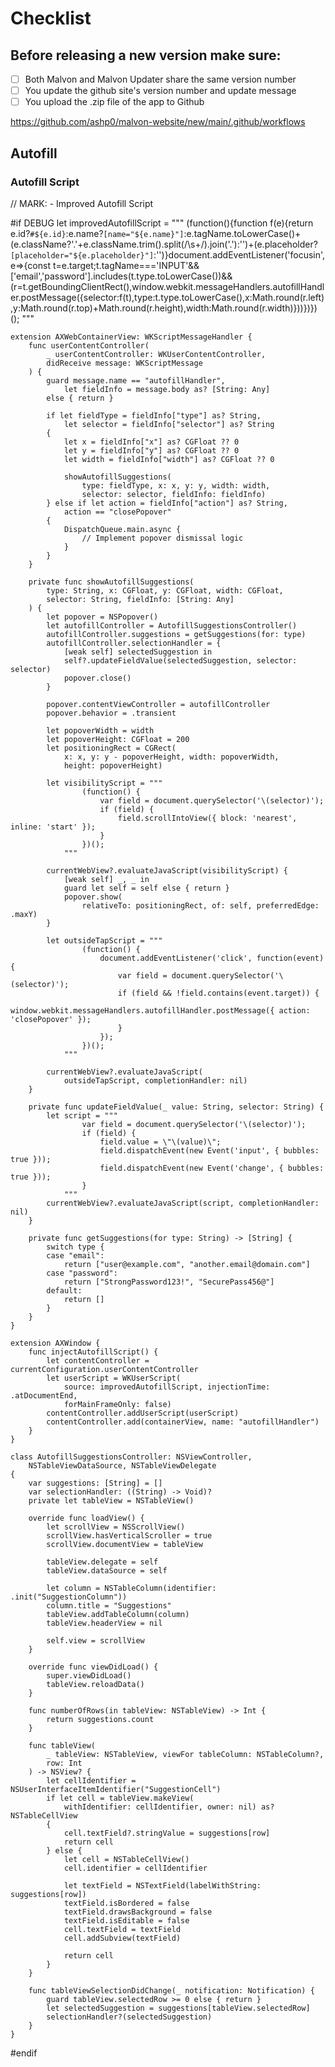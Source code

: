 # Checklist

## Before releasing a new version make sure:
- [ ] Both Malvon and Malvon Updater share the same version number
- [ ] You update the github site's version number and update message
- [ ] You upload the .zip file of the app to Github

https://github.com/ashp0/malvon-website/new/main/.github/workflows





## Autofill

### Autofill Script

// MARK: - Improved Autofill Script

#if DEBUG
    let improvedAutofillScript = """
        (function(){function f(e){return e.id?`#${e.id}`:e.name?`[name="${e.name}"]`:e.tagName.toLowerCase()+(e.className?'.'+e.className.trim().split(/\\s+/).join('.'):'')+(e.placeholder?`[placeholder="${e.placeholder}"]`:'')}document.addEventListener('focusin',e=>{const t=e.target;t.tagName==='INPUT'&&['email','password'].includes(t.type.toLowerCase())&&(r=t.getBoundingClientRect(),window.webkit.messageHandlers.autofillHandler.postMessage({selector:f(t),type:t.type.toLowerCase(),x:Math.round(r.left),y:Math.round(r.top)+Math.round(r.height),width:Math.round(r.width)}))})})();
        """

    extension AXWebContainerView: WKScriptMessageHandler {
        func userContentController(
            _ userContentController: WKUserContentController,
            didReceive message: WKScriptMessage
        ) {
            guard message.name == "autofillHandler",
                let fieldInfo = message.body as? [String: Any]
            else { return }

            if let fieldType = fieldInfo["type"] as? String,
                let selector = fieldInfo["selector"] as? String
            {
                let x = fieldInfo["x"] as? CGFloat ?? 0
                let y = fieldInfo["y"] as? CGFloat ?? 0
                let width = fieldInfo["width"] as? CGFloat ?? 0

                showAutofillSuggestions(
                    type: fieldType, x: x, y: y, width: width,
                    selector: selector, fieldInfo: fieldInfo)
            } else if let action = fieldInfo["action"] as? String,
                action == "closePopover"
            {
                DispatchQueue.main.async {
                    // Implement popover dismissal logic
                }
            }
        }

        private func showAutofillSuggestions(
            type: String, x: CGFloat, y: CGFloat, width: CGFloat,
            selector: String, fieldInfo: [String: Any]
        ) {
            let popover = NSPopover()
            let autofillController = AutofillSuggestionsController()
            autofillController.suggestions = getSuggestions(for: type)
            autofillController.selectionHandler = {
                [weak self] selectedSuggestion in
                self?.updateFieldValue(selectedSuggestion, selector: selector)
                popover.close()
            }

            popover.contentViewController = autofillController
            popover.behavior = .transient

            let popoverWidth = width
            let popoverHeight: CGFloat = 200
            let positioningRect = CGRect(
                x: x, y: y - popoverHeight, width: popoverWidth,
                height: popoverHeight)

            let visibilityScript = """
                    (function() {
                        var field = document.querySelector('\(selector)');
                        if (field) {
                            field.scrollIntoView({ block: 'nearest', inline: 'start' });
                        }
                    })();
                """

            currentWebView?.evaluateJavaScript(visibilityScript) {
                [weak self] _, _ in
                guard let self = self else { return }
                popover.show(
                    relativeTo: positioningRect, of: self, preferredEdge: .maxY)
            }

            let outsideTapScript = """
                    (function() {
                        document.addEventListener('click', function(event) {
                            var field = document.querySelector('\(selector)');
                            if (field && !field.contains(event.target)) {
                                window.webkit.messageHandlers.autofillHandler.postMessage({ action: 'closePopover' });
                            }
                        });
                    })();
                """

            currentWebView?.evaluateJavaScript(
                outsideTapScript, completionHandler: nil)
        }

        private func updateFieldValue(_ value: String, selector: String) {
            let script = """
                    var field = document.querySelector('\(selector)');
                    if (field) {
                        field.value = \"\(value)\";
                        field.dispatchEvent(new Event('input', { bubbles: true }));
                        field.dispatchEvent(new Event('change', { bubbles: true }));
                    }
                """
            currentWebView?.evaluateJavaScript(script, completionHandler: nil)
        }

        private func getSuggestions(for type: String) -> [String] {
            switch type {
            case "email":
                return ["user@example.com", "another.email@domain.com"]
            case "password":
                return ["StrongPassword123!", "SecurePass456@"]
            default:
                return []
            }
        }
    }

    extension AXWindow {
        func injectAutofillScript() {
            let contentController = currentConfiguration.userContentController
            let userScript = WKUserScript(
                source: improvedAutofillScript, injectionTime: .atDocumentEnd,
                forMainFrameOnly: false)
            contentController.addUserScript(userScript)
            contentController.add(containerView, name: "autofillHandler")
        }
    }

    class AutofillSuggestionsController: NSViewController,
        NSTableViewDataSource, NSTableViewDelegate
    {
        var suggestions: [String] = []
        var selectionHandler: ((String) -> Void)?
        private let tableView = NSTableView()

        override func loadView() {
            let scrollView = NSScrollView()
            scrollView.hasVerticalScroller = true
            scrollView.documentView = tableView

            tableView.delegate = self
            tableView.dataSource = self

            let column = NSTableColumn(identifier: .init("SuggestionColumn"))
            column.title = "Suggestions"
            tableView.addTableColumn(column)
            tableView.headerView = nil

            self.view = scrollView
        }

        override func viewDidLoad() {
            super.viewDidLoad()
            tableView.reloadData()
        }

        func numberOfRows(in tableView: NSTableView) -> Int {
            return suggestions.count
        }

        func tableView(
            _ tableView: NSTableView, viewFor tableColumn: NSTableColumn?,
            row: Int
        ) -> NSView? {
            let cellIdentifier = NSUserInterfaceItemIdentifier("SuggestionCell")
            if let cell = tableView.makeView(
                withIdentifier: cellIdentifier, owner: nil) as? NSTableCellView
            {
                cell.textField?.stringValue = suggestions[row]
                return cell
            } else {
                let cell = NSTableCellView()
                cell.identifier = cellIdentifier

                let textField = NSTextField(labelWithString: suggestions[row])
                textField.isBordered = false
                textField.drawsBackground = false
                textField.isEditable = false
                cell.textField = textField
                cell.addSubview(textField)

                return cell
            }
        }

        func tableViewSelectionDidChange(_ notification: Notification) {
            guard tableView.selectedRow >= 0 else { return }
            let selectedSuggestion = suggestions[tableView.selectedRow]
            selectionHandler?(selectedSuggestion)
        }
    }

#endif

